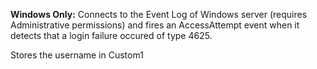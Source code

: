 **Windows Only:** Connects to the Event Log of Windows server (requires Administrative permissions) and fires an AccessAttempt event when it detects
that a login failure occured of type 4625.

Stores the username in Custom1
